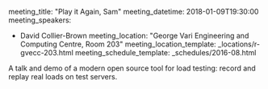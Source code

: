 meeting_title: "Play it Again, Sam"
meeting_datetime: 2018-01-09T19:30:00
meeting_speakers:
- David Collier-Brown
meeting_location: "George Vari Engineering and Computing Centre, Room 203"
meeting_location_template: _locations/r-gvecc-203.html
meeting_schedule_template: _schedules/2016-08.html

A talk and demo of a modern open source tool for load testing: record and replay real loads on test servers.
